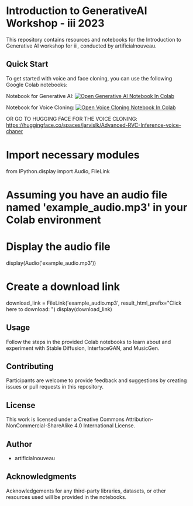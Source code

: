 # Introduction to GenerativeAI Workshop - iii 2023

This repository contains resources and notebooks for the Introduction to Generative AI workshop for iii, conducted by artificialnouveau.

## Quick Start

To get started with voice and face cloning, you can use the following Google Colab notebooks:

Notebook for Generative AI:
[![Open Generative AI Notebook In Colab](https://colab.research.google.com/assets/colab-badge.svg)](https://colab.research.google.com/gist/artificialnouveau/a7bf8132042845210fce69ff0df7e960/iii_generative_ai_2023.ipynb)

Notebook for Voice Cloning:
[![Open Voice Cloning Notebook In Colab](https://colab.research.google.com/assets/colab-badge.svg)](https://colab.research.google.com/gist/artificialnouveau/ed4f01cbbb665887cf41d1e672d73430/impakt2023-voice-cloning-with-advanced-rvc-inference.ipynb?authuser=1)

OR GO TO HUGGING FACE FOR THE VOICE CLONING:
https://huggingface.co/spaces/jarvislk/Advanced-RVC-Inference-voice-chaner

# Import necessary modules
from IPython.display import Audio, FileLink

# Assuming you have an audio file named 'example_audio.mp3' in your Colab environment
# Display the audio file
display(Audio('example_audio.mp3'))

# Create a download link
download_link = FileLink('example_audio.mp3', result_html_prefix="Click here to download: ")
display(download_link)



## Usage

Follow the steps in the provided Colab notebooks to learn about and experiment with Stable Diffusion, InterfaceGAN, and MusicGen.

## Contributing

Participants are welcome to provide feedback and suggestions by creating issues or pull requests in this repository.

## License

This work is licensed under a Creative Commons Attribution-NonCommercial-ShareAlike 4.0 International License.

## Author

- artificialnouveau

## Acknowledgments

Acknowledgements for any third-party libraries, datasets, or other resources used will be provided in the notebooks.
